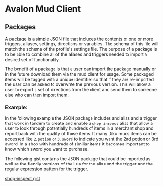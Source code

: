 # Avalon Mud Client

## Packages

A package is a simple JSON file that includes the contents of one or more triggers, aliases, settings, directions or variables.  The schema of this file will match the schema of the profile's settings file.  The purpose of a package is to be able to combine all of the aliases and triggers needed to import a desired set of functionality.

The benefit of a package is that a user can import the package manually or in the future download them via the mud client for usage.  Some packaged items will be tagged with a unique identifier so that if they are re-imported the user can be asked to overwrite the previous version.  This will allow a user to export a set of directions from the client and send them to someone else who can then import them.

### Example:

In the following example the JSON package includes and alias and a trigger that work in tandem to create and enable a `shop-inspect` alias that allow a user to look through potentially hundreds of items in a merchant shop and report back with the quality of those items.  It many Diku muds items can be accessed like `2.potion` or `3.sword` to indicate you want the 2nd potion or 3rd sword.  In a shop with hundreds of similiar items it becomes important to know which sword you want to purchase.

The following gist contains the JSON package that could be imported as well as the fiendly versions of the Lua for the alias and the trigger and the regular expression pattern for the trigger.

[shop-inspect gist](https://gist.github.com/blakepell/0af993ecad9c832bd34f9d1eab7e32fa)
